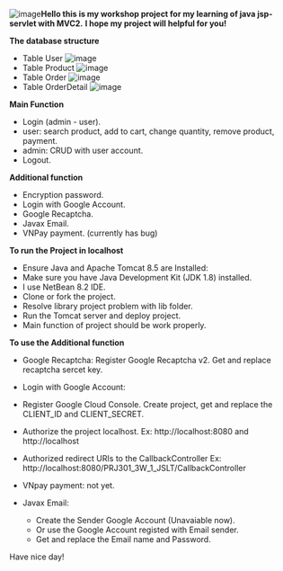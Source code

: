 ![image](https://github.com/user-attachments/assets/6f80d605-d3de-4ee2-9b2d-5c14808ae545)**Hello this is my workshop project for my learning of java jsp-servlet with MVC2.**
**I hope my project will helpful for you!**

**The database structure**
- Table User
![image](https://github.com/user-attachments/assets/c0cc237b-54d2-4254-8f67-f8d9b4b8e789)
- Table Product
![image](https://github.com/user-attachments/assets/11f09dc8-edb5-47d4-ab09-377390b43912)
- Table Order
![image](https://github.com/user-attachments/assets/9946d55d-e710-455e-a79d-e9f1479e6a0d)
- Table OrderDetail
![image](https://github.com/user-attachments/assets/8b07aa24-5155-46cd-b269-f45874f4fa61)

**Main Function**
- Login (admin - user).
- user: search product, add to cart, change quantity, remove product, payment.
- admin: CRUD with user account.
- Logout.

**Additional function**
- Encryption password.
- Login with Google Account.
- Google Recaptcha.
- Javax Email.
- VNPay payment. (currently has bug)

**To run the Project in localhost**
- Ensure Java and Apache Tomcat 8.5 are Installed:
- Make sure you have Java Development Kit (JDK 1.8) installed.
- I use NetBean 8.2 IDE.
- Clone or fork the project.
- Resolve library project problem with lib folder.
- Run the Tomcat server and deploy project.
- Main function of project should be work properly.

**To use the Additional function**
- Google Recaptcha: Register Google Recaptcha v2. Get and replace recaptcha sercet key.

- Login with Google Account:
 - Register Google Cloud Console. Create project, get and replace the CLIENT_ID and CLIENT_SECRET.
 - Authorize the project localhost. Ex: http://localhost:8080 and http://localhost
 - Authorized redirect URIs to the CallbackController Ex: http://localhost:8080/PRJ301_3W_1_JSLT/CallbackController

- VNpay payment: not yet.

- Javax Email:
  - Create the Sender Google Account (Unavaiable now).
  - Or use the Google Account registed with Email sender.
  - Get and replace the Email name and Password.
 
Have nice day!
